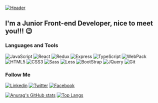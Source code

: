 [![Header](https://github.com/Formu1a/Formu1a/blob/main/assets/FirstGif.gif)](https://www.linkedin.com/in/kirill-borisevich/)

## I'm a Junior Front-end Developer, nice to meet you!!! 😉

### Languages and Tools

![JavaScript](https://img.shields.io/badge/-JavaScript-black?style=for-the-badge&logo=JavaScript&logoColor=White)
![React](https://img.shields.io/badge/-React-black?style=for-the-badge&logo=react&logoColor=White)
![Redux](https://img.shields.io/badge/-Redux-black?style=for-the-badge&logo=Redux&logoColor=White)
![Express](https://img.shields.io/badge/-Express-black?style=for-the-badge&logo=Express&logoColor=White)
![TypeScript](https://img.shields.io/badge/-TypeScript-black?style=for-the-badge&logo=TypeScript&logoColor=White)
![WebPack](https://img.shields.io/badge/-WebPack-black?style=for-the-badge&logo=WebPack&logoColor=White)
![HTML5](https://img.shields.io/badge/-HTML5-black?style=for-the-badge&logo=HTML5&logoColor=White)
![CSS3](https://img.shields.io/badge/-CSS3-black?style=for-the-badge&logo=CSS3&logoColor=White)
![Sass](https://img.shields.io/badge/-Sass-black?style=for-the-badge&logo=Sass&logoColor=White)
![Less](https://img.shields.io/badge/-Less-black?style=for-the-badge&logo=Less&logoColor=White)
![BootStrap](https://img.shields.io/badge/-BootStrap-black?style=for-the-badge&logo=BootStrap&logoColor=White)
![JQuery](https://img.shields.io/badge/-JQuery-black?style=for-the-badge&logo=JQuery&logoColor=White)
![Git](https://img.shields.io/badge/-Git-black?style=for-the-badge&logo=Git&logoColor=White)

### Follow Me

[![Linkedin](https://img.shields.io/badge/-Linkedin-black?style=for-the-badge&logo=Linkedin&logoColor=White)](https://www.linkedin.com/in/kirill-borisevich-15b128186/)
[![Twitter](https://img.shields.io/badge/-Twitter-black?style=for-the-badge&logo=Twitter&logoColor=White)](https://twitter.com/Formu11a)
[![Facebook](https://img.shields.io/badge/-Facebook-black?style=for-the-badge&logo=Facebook&logoColor=White)](https://www.facebook.com/F0rmu1a/)

[![Anurag's GitHub stats](https://github-readme-stats.vercel.app/api?username=Formu1a&show_icons=true&theme=tokyonight)](https://github.com/anuraghazra/github-readme-stats)
[![Top Langs](https://github-readme-stats.vercel.app/api/top-langs/?username=Formu1a&layout=compact&theme=tokyonight)](https://github.com/anuraghazra/github-readme-stats)

